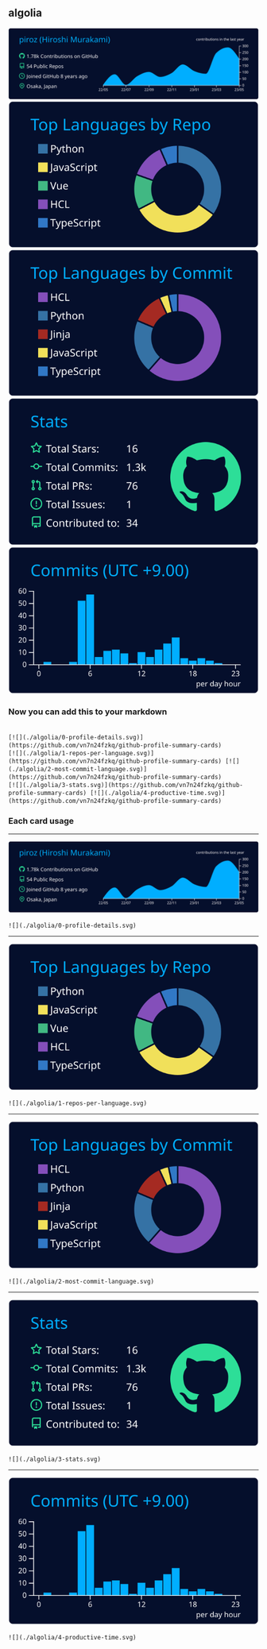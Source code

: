 ## algolia

[![](./0-profile-details.svg)](https://github.com/vn7n24fzkq/github-profile-summary-cards)
[![](./1-repos-per-language.svg)](https://github.com/vn7n24fzkq/github-profile-summary-cards) [![](./2-most-commit-language.svg)](https://github.com/vn7n24fzkq/github-profile-summary-cards)
[![](./3-stats.svg)](https://github.com/vn7n24fzkq/github-profile-summary-cards) [![](./4-productive-time.svg)](https://github.com/vn7n24fzkq/github-profile-summary-cards)
### Now you can add this to your markdown
```

[![](./algolia/0-profile-details.svg)](https://github.com/vn7n24fzkq/github-profile-summary-cards)
[![](./algolia/1-repos-per-language.svg)](https://github.com/vn7n24fzkq/github-profile-summary-cards) [![](./algolia/2-most-commit-language.svg)](https://github.com/vn7n24fzkq/github-profile-summary-cards)
[![](./algolia/3-stats.svg)](https://github.com/vn7n24fzkq/github-profile-summary-cards) [![](./algolia/4-productive-time.svg)](https://github.com/vn7n24fzkq/github-profile-summary-cards)

```

### Each card usage
---

![](./0-profile-details.svg)

```
![](./algolia/0-profile-details.svg)
```

    

---

![](./1-repos-per-language.svg)

```
![](./algolia/1-repos-per-language.svg)
```

    

---

![](./2-most-commit-language.svg)

```
![](./algolia/2-most-commit-language.svg)
```

    

---

![](./3-stats.svg)

```
![](./algolia/3-stats.svg)
```

    

---

![](./4-productive-time.svg)

```
![](./algolia/4-productive-time.svg)
```

    
